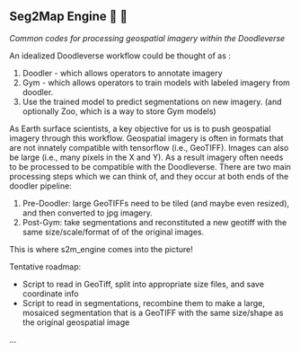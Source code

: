 ## Seg2Map Engine :motor_scooter: :dash:

*Common codes for processing geospatial imagery within the Doodleverse*

An idealized Doodleverse workflow could be thought of as :

1. Doodler - which allows operators to annotate imagery
2. Gym - which allows operators to train models with labeled imagery from doodler.
3. Use the trained model to predict segmentations on new imagery.
(and optionally Zoo, which is a way to store Gym models)

As Earth surface scientists, a key objective for us is to push geospatial imagery through this workflow. Geospatial imagery is often in formats that are not innately compatible with tensorflow (i.e., GeoTIFF). Images can also be large (i.e., many pixels in the X and Y). As a result imagery often needs to be processed to be compatible with the Doodleverse. There are two main processing steps which we can think of, and they occur at both ends of the doodler pipeline:
1. Pre-Doodler: large GeoTIFFs need to be tiled (and maybe even resized), and then converted to jpg imagery.
2. Post-Gym: take segmentations and reconstituted a new geotiff with the same size/scale/format of of the original images.

This is where s2m_engine comes into the picture! 

Tentative roadmap:
- Script to read in GeoTiff, split into appropriate size files, and save coordinate info
- Script to read in segmentations, recombine them to make a large, mosaiced segmentation that is a GeoTIFF with the same size/shape as the original geospatial image

...

